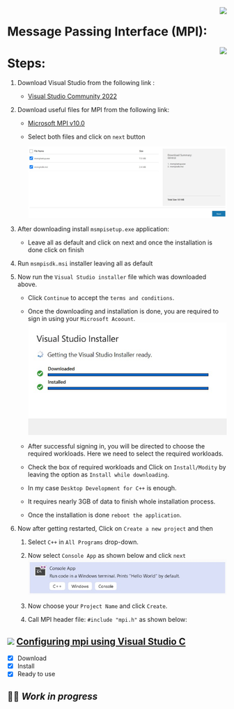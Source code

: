 <img src="https://img.icons8.com/cute-clipart/64/000000/bookmark.png" align="right" />

# Message Passing Interface (MPI):

<img src="https://img.icons8.com/ios-filled/50/000000/installing-updates--v1.png" align="right"/>

# Steps:

1.  Download Visual Studio from the following link :

    - [Visual Studio Community 2022](https://visualstudio.microsoft.com/thank-you-downloading-visual-studio/?sku=Community&channel=Release&version=VS2022&source=VSLandingPage&cid=2021&passive=false)

2.  Download useful files for MPI from the following link:

    - [Microsoft MPI v10.0](https://www.microsoft.com/en-us/download/details.aspx?id=57467)

    * Select both files and click on `next` button
    
      <img src="1.jpg" width="500"/>

3.  After downloading install `msmpisetup.exe` application:
    - Leave all as default and click on next and once the installation is done click on finish
4.  Run `msmpisdk.msi` installer leaving all as default

5.  Now run the `Visual Studio installer` file which was downloaded above.

    - Click `Continue` to accept the `terms and conditions`.
    - Once the downloading and installation is done, you are required to sign in using your `Microsoft Acoount`.
      <img src="2.jpg" width="500"/>

    - After successful signing in, you will be directed to choose the required workloads. Here we need to select the required workloads.
    - Check the box of required workloads and Click on `Install/Modity` by leaving the option as `Install while downloading`.
    - In my case `Desktop Development for C++` is enough.
    - It requires nearly 3GB of data to finish whole installation process.
    - Once the installation is done `reboot the application`.


6.  Now after getting restarted, Click on `Create a new project` and then

    1. Select `C++` in `All Programs` drop-down. 
    2. Now select `Console App` as shown below and click `next`
       <img src="3.jpg" width="500"/>

    3. Now choose your `Project Name` and click `Create`.
    4. Call MPI header file: `#include "mpi.h"` as shown below:
       
## <img src="https://img.icons8.com/fluency/48/000000/youtube-play.png"/> [Configuring mpi using Visual Studio C](https://youtu.be/nOTonHz2bIg)

- [x] Download 
- [x] Install
- [x] Ready to use

## :man_astronaut: ***Work in progress*** 
